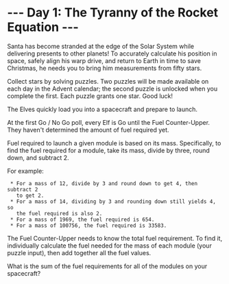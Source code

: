 # --- Day 1: The Tyranny of the Rocket Equation ---

   Santa has become stranded at the edge of the Solar System while delivering
   presents to other planets! To accurately calculate his position in space,
   safely align his warp drive, and return to Earth in time to save
   Christmas, he needs you to bring him measurements from fifty stars.

   Collect stars by solving puzzles. Two puzzles will be made available on
   each day in the Advent calendar; the second puzzle is unlocked when you
   complete the first. Each puzzle grants one star. Good luck!

   The Elves quickly load you into a spacecraft and prepare to launch.

   At the first Go / No Go poll, every Elf is Go until the Fuel
   Counter-Upper. They haven't determined the amount of fuel required yet.

   Fuel required to launch a given module is based on its mass. Specifically,
   to find the fuel required for a module, take its mass, divide by three,
   round down, and subtract 2.

   For example:

     * For a mass of 12, divide by 3 and round down to get 4, then subtract 2
       to get 2.
     * For a mass of 14, dividing by 3 and rounding down still yields 4, so
       the fuel required is also 2.
     * For a mass of 1969, the fuel required is 654.
     * For a mass of 100756, the fuel required is 33583.

   The Fuel Counter-Upper needs to know the total fuel requirement. To find
   it, individually calculate the fuel needed for the mass of each module
   (your puzzle input), then add together all the fuel values.

   What is the sum of the fuel requirements for all of the modules on your
   spacecraft?

